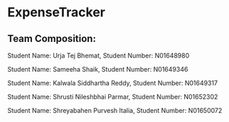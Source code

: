 # ExpenseTracker

## Team Composition:

Student Name: Urja Tej Bhemat, Student Number: N01648980

Student Name: Sameeha Shaik, Student Number: N01649346

Student Name: Kalwala Siddhartha Reddy, Student Number: N01649317

Student Name: Shrusti Nileshbhai Parmar, Student Number: N01652302

Student Name: Shreyabahen Purvesh Italia, Student Number: N01650072

